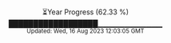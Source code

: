 <p align="center">
⏳Year Progress (62.33 %) <br>
██████████████████▁▁▁▁▁▁▁▁▁▁▁▁ <br>
<sub>Updated: Wed, 16 Aug 2023 12:03:05 GMT</sub>
</p>


